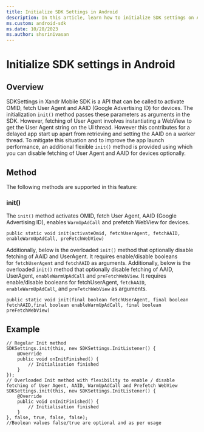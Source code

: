 ```yaml
---
title: Initialize SDK Settings in Android
description: In this article, learn how to initialize SDK settings on Android devices using a method and an example for better understanding.
ms.custom: android-sdk
ms.date: 10/28/2023
ms.author: shsrinivasan
---
```


# Initialize SDK settings in Android

## Overview

SDKSettings in Xandr Mobile SDK is a API that can be called to activate OMID, fetch User Agent and AAID (Google Advertising ID) for devices. The initialization `init()` method passes these parameters as arguments in the SDK. However, fetching of User Agent involves instantiating a WebView to get the User Agent string on the UI thread. However this contributes for a delayed app start up apart from retrieving and setting the AAID on a worker thread. To mitigate this situation and to improve the app launch performance, an additional flexible `init()` method is provided using which you can disable fetching of User Agent and AAID for devices optionally.

## Method
The following methods are supported in this feature:

### init()

The `init()` method activates OMID, fetch User Agent, AAID (Google Advertising ID), enables `WarmUpAdCall` and prefetch WebView for devices.

``` 
public static void init(activateOmid, fetchUserAgent, fetchAAID, enableWarmUpAdCall, preFetchWebView)
```

Additionally, below is the overloaded `init()` method that optionally disable fetching of AAID and UserAgent. It requires enable/disable
booleans for `fetchUserAgent` and `fetchAAID` as arguments. Additionally, below is the overloaded `init()` method that optionally disable fetching of AAID, UserAgent, `enableWarmUpAdCall` and `preFetchWebView`. It requires enable/disable booleans for fetchUserAgent, `fetchAAID`, `enableWarmUpAdCall`, and `preFetchWebView` as arguments.

``` 
public static void init(final boolean fetchUserAgent, final boolean fetchAAID,final boolean enableWarmUpAdCall, final boolean preFetchWebView)
```

## Example

``` 
// Regular Init method
SDKSettings.init(this, new SDKSettings.InitListener() {
    @Override
    public void onInitFinished() {
        // Initialisation finished
    }
});
// Overloaded Init method with flexibility to enable / disable fetching of User Agent, AAID, WarmUpAdCall and Prefetch WebView
SDKSettings.init(this, new SDKSettings.InitListener() {
    @Override
    public void onInitFinished() {
        // Initialisation finished
    }
}, false, true, false, false);
//Boolean values false/true are optional and as per usage
```
